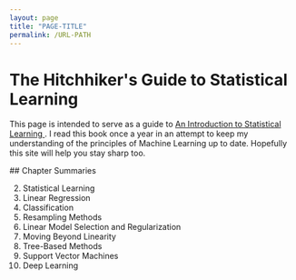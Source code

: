 ```yaml
---
layout: page
title: "PAGE-TITLE"
permalink: /URL-PATH
---
```



# The Hitchhiker's Guide to Statistical Learning

This page is intended to serve as a guide to [
    An Introduction to Statistical Learning
](
    https://www.statlearning.com
). I read this book once a year in an attempt to keep my understanding of the
principles of Machine Learning up to date. Hopefully this site will help you
stay sharp too.


## Chapter Summaries

2. Statistical Learning
3. Linear Regression
4. Classification
5. Resampling Methods
6. Linear Model Selection and Regularization
7. Moving Beyond Linearity
8. Tree-Based Methods
9. Support Vector Machines
10. Deep Learning

